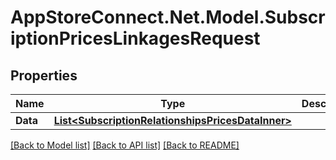 # AppStoreConnect.Net.Model.SubscriptionPricesLinkagesRequest

## Properties

Name | Type | Description | Notes
------------ | ------------- | ------------- | -------------
**Data** | [**List&lt;SubscriptionRelationshipsPricesDataInner&gt;**](SubscriptionRelationshipsPricesDataInner.md) |  | 

[[Back to Model list]](../README.md#documentation-for-models) [[Back to API list]](../README.md#documentation-for-api-endpoints) [[Back to README]](../README.md)

